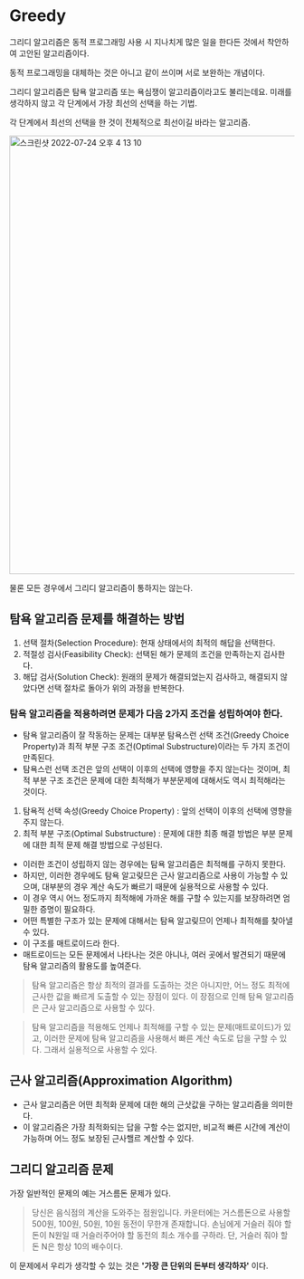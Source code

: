 # Greedy
그리디 알고리즘은 동적 프로그래밍 사용 시 지나치게 많은 일을 한다든 것에서 착안하여 고안된 알고리즘이다.

동적 프로그래밍을 대체하는 것은 아니고 같이 쓰이며 서로 보완하는 개념이다.

그리디 알고리즘은 탐욕 알고리즘 또는 욕심쟁이 알고리즘이라고도 불리는데요. 미래를 생각하지 않고 각 단계에서 가장 최선의 선택을 하는 기법.

각 단계에서 최선의 선택을 한 것이 전체적으로 최선이길 바라는 알고리즘.

<img width="775" alt="스크린샷 2022-07-24 오후 4 13 10" src="https://user-images.githubusercontent.com/82895809/180636602-92d59045-70f5-4c66-a128-f7cdf23d3f67.png">

물론 모든 경우에서 그리디 알고리즘이 통하지는 않는다.

## 탐욕 알고리즘 문제를 해결하는 방법
1. 선택 절차(Selection Procedure): 현재 상태에서의 최적의 해답을 선택한다.
2. 적절성 검사(Feasibility Check): 선택된 해가 문제의 조건을 만족하는지 검사한다.
3. 해답 검사(Solution Check): 원래의 문제가 해결되었는지 검사하고, 해결되지 않았다면 선택 절차로 돌아가 위의 과정을 반복한다.

### 탐욕 알고리즘을 적용하려면 문제가 다음 2가지 조건을 성립하여야 한다.
* 탐욕 알고리즘이 잘 작동하는 문제는 대부분 탐욕스런 선택 조건(Greedy Choice Property)과 최적 부분 구조 조건(Optimal Substructure)이라는 두 가지 조건이 만족된다.
* 탐욕스런 선택 조건은 앞의 선택이 이후의 선택에 영향을 주지 않는다는 것이며, 최적 부분 구조 조건은 문제에 대한 최적해가 부분문제에 대해서도 역시 최적해라는 것이다.

1. 탐욕적 선택 속성(Greedy Choice Property) : 앞의 선택이 이후의 선택에 영향을 주지 않는다.
2. 최적 부분 구조(Optimal Substructure) : 문제에 대한 최종 해결 방법은 부분 문제에 대한 최적 문제 해결 방법으로 구성된다.

* 이러한 조건이 성립하지 않는 경우에는 탐욕 알고리즘은 최적해를 구하지 못한다.
* 하지만, 이러한 경우에도 탐욕 알고맂므은 근사 알고리즘으로 사용이 가능할 수 있으며, 대부분의 경우 계산 속도가 빠르기 때문에 실용적으로 사용할 수 있다.
* 이 경우 역시 어느 정도까지 최적해에 가까운 해를 구할 수 있는지를 보장하려면 엄밀한 증명이 필요하다.
* 어떤 특별한 구조가 있는 문제에 대해서는 탐욕 알고맂므이 언제나 최적해를 찾아낼 수 있다.
* 이 구조를 매트로이드라 한다.
* 매트로이드는 모든 문제에서 나타나는 것은 아니나, 여러 곳에서 발견되기 때문에 탐욕 알고리즘의 활용도를 높여준다.

> 탐욕 알고리즘은 항상 최적의 결과를 도출하는 것은 아니지만, 
> 어느 정도 최적에 근사한 값을 빠르게 도출할 수 있는 장점이 있다. 
> 이 장점으로 인해 탐욕 알고리즘은 근사 알고리즘으로 사용할 수 있다.

> 탐욕 알고리즘을 적용해도 언제나 최적해를 구할 수 있는 문제(매트로이드)가 있고, 
> 이러한 문제에 탐욕 알고리즘을 사용해서 빠른 계산 속도로 답을 구할 수 있다. 
> 그래서 실용적으로 사용할 수 있다.

## 근사 알고리즘(Approximation Algorithm)
* 근사 알고리즘은 어떤 최적화 문제에 대한 해의 근삿값을 구하는 알고리즘을 의미한다.
* 이 알고리즘은 가장 최적화되는 답을 구할 수는 없지만, 비교적 빠른 시간에 계산이 가능하며 어느 정도 보장된 근사핼르 계산할 수 있다.

## 그리디 알고리즘 문제
가장 일반적인 문제의 예는 거스름돈 문제가 있다.

> 당신은 음식점의 계산을 도와주는 점원입니다. 
> 카운터에는 거스름돈으로 사용할 500원, 100원, 50원, 10원 동전이 무한개 존재합니다. 
> 손님에게 거슬러 줘야 할 돈이 N원일 때 거슬러주어야 할 동전의 최소 개수를 구하라. 
> 단, 거슬러 줘야 할 돈 N은 항상 10의 배수이다.

이 문제에서 우리가 생각할 수 있는 것은 **'가장 큰 단위의 돈부터 생각하자'** 이다.
